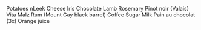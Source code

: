 Potatoes 
nLeek 
Cheese 
Iris 
Chocolate
Lamb
Rosemary
Pinot noir (Valais)
Vita Malz
Rum (Mount Gay black barrel)
Coffee
Sugar
Milk
Pain au chocolat (3x)
Orange juice
